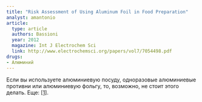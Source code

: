 ```yaml
---
title: "Risk Assessment of Using Aluminum Foil in Food Preparation"
analyst: amantonio
article:
  type: article
  authors: Bassioni
  year: 2012
  magazine: Int J Electrochem Sci
  link: http://www.electrochemsci.org/papers/vol7/7054498.pdf
drugs:
- Алюминий
---
```


Если вы используете алюминиевую посуду, одноразовые алюминиевые противни или алюминиевую фольгу, то, возможно, не стоит этого делать. Еще: [[1]](http://www.sciencedirect.com/science/article/pii/S0048969716324548).
